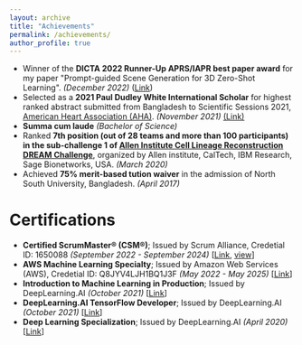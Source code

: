 ```yaml
---
layout: archive
title: "Achievements"
permalink: /achievements/
author_profile: true
---
```


* Winner of the **DICTA 2022 Runner-Up APRS/IAPR best paper award** for my paper "Prompt-guided Scene Generation for 3D Zero-Shot Learning". _(December 2022)_ ([Link](https://drive.google.com/file/d/1c7AIkstjUsfoz2a3FVsCKJ0Vh1cMTMOI/view?usp=share_link))  
* Selected as a **2021 Paul Dudley White International Scholar** for highest ranked abstract submitted from Bangladesh to Scientific Sessions 2021, [American Heart Association (AHA)](https://www.heart.org/). _(November 2021)_ [(Link)](https://drive.google.com/file/d/18mgQ6CuDwXOMJnBTdxjXsidCg1aVJ8WX/view?usp=sharing)
* **Summa cum laude** _(Bachelor of Science)_
* Ranked **7th position (out of 28 teams and more than 100 participants) in the sub-challenge 1 of [Allen Institute Cell Lineage Reconstruction DREAM Challenge](https://www.synapse.org/#!Synapse:syn20692755/wiki/597060)**, organized by Allen institute, CalTech, IBM Research, Sage Bionetworks, USA. _(March 2020)_
* Achieved **75% merit-based tution waiver** in the admission of North South University, Bangladesh. _(April 2017)_


# Certifications

* **Certified ScrumMaster® (CSM®)**; Issued by Scrum Alliance, Credetial ID: 1650088 _(September 2022 - September 2024)_  [[Link](https://bcert.me/shkyedjlv), [view](https://drive.google.com/file/d/1xgVidjSO5hpNJkESF6PwMj_eg3sUOHVw/view?usp=share_link)]
* **AWS Machine Learning Specialty**; Issued by Amazon Web Services (AWS), Credetial ID: Q8JYV4LJH1BQ1J3F _(May 2022 - May 2025)_  [[Link](https://www.credly.com/badges/3b89bdd1-06b5-4c98-b26b-bdac3b968d87/public_url)]
* **Introduction to Machine Learning in Production**; Issued by DeepLearning.AI _(October 2021)_  [[Link](https://www.coursera.org/account/accomplishments/verify/FBTLSBJ4RVZ9)]
* **DeepLearning.AI TensorFlow Developer**; Issued by DeepLearning.AI _(October 2021)_  [[Link](https://www.coursera.org/account/accomplishments/professional-cert/C5Q77FQ64LE4)]
* **Deep Learning Specialization**; Issued by DeepLearning.AI _(April 2020)_  [[Link](https://www.coursera.org/account/accomplishments/specialization/KP4Q6VEJ6CUS)]